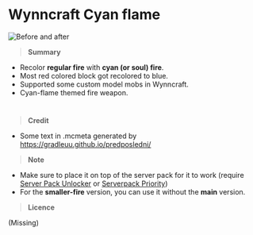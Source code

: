 # Wynncraft Cyan flame
![Before and after](missing)

> **Summary**
- Recolor **regular fire** with **cyan (or soul) fire**.
- Most red colored block got recolored to blue.
- Supported some custom model mobs in Wynncraft.
- Cyan-flame themed fire weapon.
#

> **Credit**
- Some text in .mcmeta generated by https://gradleuu.github.io/predposledni/

> **Note**

- Make sure to place it on top of the server pack for it to work (require [Server Pack Unlocker](https://modrinth.com/mod/server-pack-unlocker) or [Serverpack Priority](https://modrinth.com/mod/serverpack-priority))
- For the **smaller-fire** version, you can use it without the **main** version.

> **Licence**

(Missing)

